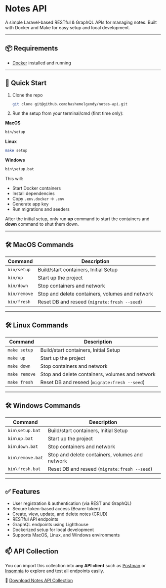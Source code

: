 # Notes API

A simple Laravel-based RESTful & GraphQL APIs for managing notes. Built with Docker and Make for easy setup and local development.

---

## 📦 Requirements
- [Docker](https://www.docker.com/) installed and running
---

## 🚀 Quick Start

1. Clone the repo
    ```bash
    git clone git@github.com:hashemelgendy/notes-api.git
    ```  
2. Run the setup from your terminal/cmd (first time only):

**MacOS**
```bash
bin/setup
```

**Linux**
```bash
make setup
```

**Windows**
```bat
bin\setup.bat
```

This will:

- Start Docker containers
- Install dependencies
- Copy `.env.docker` → `.env`
- Generate app key
- Run migrations and seeders  

After the initial setup, only run **up** command to start the containers and **down** command to shut them down.

---

## 🛠 MacOS Commands

| Command      | Description                                     |
|--------------|-------------------------------------------------|
| `bin/setup`  | Build/start containers, Initial Setup           |
| `bin/up`     | Start up the project                            |
| `bin/down`   | Stop containers and network                     |
| `bin/remove` | Stop and delete containers, volumes and network |
| `bin/fresh`  | Reset DB and reseed (`migrate:fresh --seed`)    |

---

## 🛠 Linux Commands

| Command        | Description                                     |
|----------------|-------------------------------------------------|
| `make setup`   | Build/start containers, Initial Setup           |
| `make up`      | Start up the project                            |
| `make down`    | Stop containers and network                     |
| `make remove`  | Stop and delete containers, volumes and network |
| `make fresh`   | Reset DB and reseed (`migrate:fresh --seed`)    |

---

## 🛠 Windows Commands

| Command          | Description                                     |
|------------------|-------------------------------------------------|
| `bin\setup.bat`  | Build/start containers, Initial Setup           |
| `bin\up.bat`     | Start up the project                            |
| `bin\down.bat`   | Stop containers and network                     |
| `bin\remove.bat` | Stop and delete containers, volumes and network |
| `bin\fresh.bat`  | Reset DB and reseed (`migrate:fresh --seed`)    |

---

## ✅ Features

- User registration & authentication (via REST and GraphQL)
- Secure token-based access (Bearer token)
- Create, view, update, and delete notes (CRUD)
- RESTful API endpoints
- GraphQL endpoints using Lighthouse
- Dockerized setup for local development
- Supports MacOS, Linux, and Windows environments

## 📫 API Collection

You can import this collection into **any API client** such as [Postman](https://www.postman.com/) or [Insomnia](https://insomnia.rest/) to explore and test all endpoints easily.

🔗 [Download Notes API Collection](./docs/Notes-API.json)

